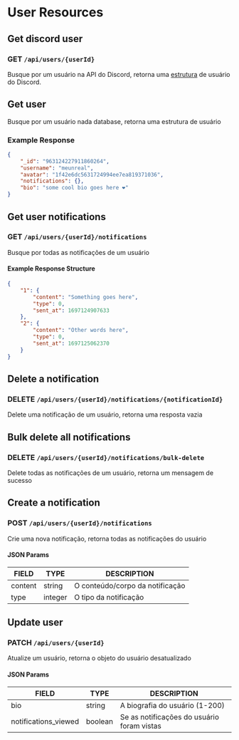 # User Resources

## Get discord user

### GET `/api/users/{userId}`

Busque por um usuário na API do Discord, retorna uma [estrutura](https://discord.com/developers/docs/resources/user#user-object) de usuário do Discord.

## Get user

Busque por um usuário nada database, retorna uma estrutura de usuário

### Example Response

```json
{
    "_id": "963124227911860264",
    "username": "meunreal",
    "avatar": "1f42e6dc5631724994ee7ea819371036",
    "notifications": {},
    "bio": "some cool bio goes here ❤"
}
```

## Get user notifications

### GET `/api/users/{userId}/notifications`

Busque por todas as notificações de um usuário

#### Example Response Structure

```json
{
    "1": {
        "content": "Something goes here",
        "type": 0,
        "sent_at": 1697124907633
    },
    "2": {
        "content": "Other words here",
        "type": 0,
        "sent_at": 1697125062370
    }
}
```

## Delete a notification

### DELETE `/api/users/{userId}/notifications/{notificationId}`

Delete uma notificação de um usuário, retorna uma resposta vazia

## Bulk delete all notifications

### DELETE `/api/users/{userId}/notifications/bulk-delete`

Delete todas as notificações de um usuário, retorna um mensagem de sucesso

## Create a notification

### POST `/api/users/{userId}/notifications`

Crie uma nova notificação, retorna todas as notificações do usuário

#### JSON Params

| FIELD   | TYPE    | DESCRIPTION                     |
| ------- | ------- | ------------------------------- |
| content | string  | O conteúdo/corpo da notificação |
| type    | integer | O tipo da notificação           |

## Update user

### PATCH `/api/users/{userId}`

Atualize um usuário, retorna o objeto do usuário desatualizado

#### JSON Params

| FIELD                | TYPE    | DESCRIPTION                                |
| -------------------- | ------- | ------------------------------------------ |
| bio                  | string  | A biografia do usuário (1-200)             |
| notifications_viewed | boolean | Se as notificações do usuário foram vistas |
